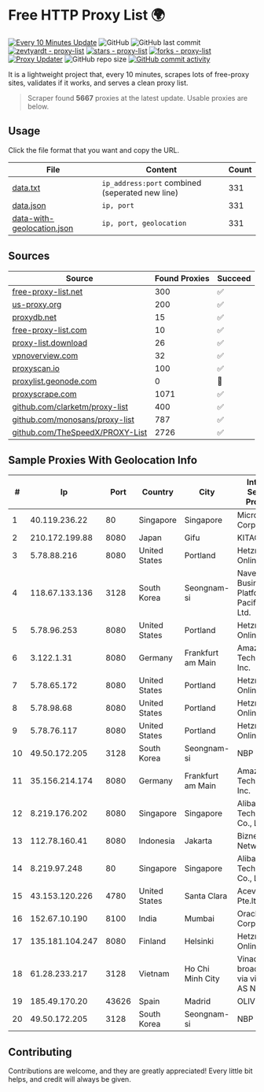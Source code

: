 
# Free HTTP Proxy List 🌍

[![Every 10 Minutes Update](https://github.com/mertguvencli/http-proxy-list/actions/workflows/main.yml/badge.svg?branch=main)](https://github.com/mertguvencli/http-proxy-list/actions/workflows/main.yml)
![GitHub](https://img.shields.io/github/license/mertguvencli/http-proxy-list)
![GitHub last commit](https://img.shields.io/github/last-commit/mertguvencli/http-proxy-list)
[![zevtyardt - proxy-list](https://img.shields.io/static/v1?label=zevtyardt&message=proxy-list&color=blue&logo=github)](https://github.com/zevtyardt/proxy-list "Go to GitHub repo")
[![stars - proxy-list](https://img.shields.io/github/stars/zevtyardt/proxy-list?style=social)](https://github.com/zevtyardt/proxy-list)
[![forks - proxy-list](https://img.shields.io/github/forks/zevtyardt/proxy-list?style=social)](https://github.com/zevtyardt/proxy-list)
[![Proxy Updater](https://github.com/zevtyardt/proxy-list/workflows/Proxy%20Updater/badge.svg)](https://github.com/zevtyardt/proxy-list/actions?query=workflow:"Proxy+Updater")
![GitHub repo size](https://img.shields.io/github/repo-size/zevtyardt/proxy-list)
[![GitHub commit activity](https://img.shields.io/github/commit-activity/m/zevtyardt/proxy-list?logo=commits)](https://github.com/zevtyardt/proxy-list/commits/main)

It is a lightweight project that, every 10 minutes, scrapes lots of free-proxy sites, validates if it works, and serves a clean proxy list.

> Scraper found **5667** proxies at the latest update. Usable proxies are below.

## Usage

Click the file format that you want and copy the URL.

|File|Content|Count|
|----|-------|-----|
|[data.txt](https://raw.githubusercontent.com/mertguvencli/http-proxy-list/main/proxy-list/data.txt)|`ip_address:port` combined (seperated new line)|331|
|[data.json](https://raw.githubusercontent.com/mertguvencli/http-proxy-list/main/proxy-list/data.json)|`ip, port`|331|
|[data-with-geolocation.json](https://raw.githubusercontent.com/mertguvencli/http-proxy-list/main/proxy-list/data-with-geolocation.json)|`ip, port, geolocation`|331|

## Sources

|Source|Found Proxies|Succeed|
|------|-------------|-------|
|[free-proxy-list.net](https://free-proxy-list.net)|300|✅|
|[us-proxy.org](https://www.us-proxy.org)|200|✅|
|[proxydb.net](http://proxydb.net)|15|✅|
|[free-proxy-list.com](https://free-proxy-list.com/?page=&port=&type%5B%5D=http&type%5B%5D=https&up_time=0&search=Search)|10|✅|
|[proxy-list.download](https://www.proxy-list.download/HTTP)|26|✅|
|[vpnoverview.com](https://vpnoverview.com/privacy/anonymous-browsing/free-proxy-servers)|32|✅|
|[proxyscan.io](https://www.proxyscan.io)|100|✅|
|[proxylist.geonode.com](https://proxylist.geonode.com/api/proxy-list?limit=300&page=1&sort_by=lastChecked&sort_type=desc&protocols=http,https)|0|🚫|
|[proxyscrape.com](https://api.proxyscrape.com/v2/?request=displayproxies&protocol=http&timeout=10000&country=all&ssl=all&anonymity=all)|1071|✅|
|[github.com/clarketm/proxy-list](https://raw.githubusercontent.com/clarketm/proxy-list/master/proxy-list-raw.txt)|400|✅|
|[github.com/monosans/proxy-list](https://raw.githubusercontent.com/monosans/proxy-list/main/proxies/http.txt)|787|✅|
|[github.com/TheSpeedX/PROXY-List](https://raw.githubusercontent.com/TheSpeedX/PROXY-List/master/http.txt)|2726|✅|


## Sample Proxies With Geolocation Info

|#|Ip|Port|Country|City|Internet Service Provider|
|-|--|----|-------|----|-------------------------|
|1|40.119.236.22|80|Singapore|Singapore|Microsoft Corporation|
|2|210.172.199.88|8080|Japan|Gifu|KITAGATA|
|3|5.78.88.216|8080|United States|Portland|Hetzner Online GmbH|
|4|118.67.133.136|3128|South Korea|Seongnam-si|Naver Business Platform Asia Pacific Pte. Ltd.|
|5|5.78.96.253|8080|United States|Portland|Hetzner Online GmbH|
|6|3.122.1.31|8080|Germany|Frankfurt am Main|Amazon Technologies Inc.|
|7|5.78.65.172|8080|United States|Portland|Hetzner Online GmbH|
|8|5.78.98.68|8080|United States|Portland|Hetzner Online GmbH|
|9|5.78.76.117|8080|United States|Portland|Hetzner Online GmbH|
|10|49.50.172.205|3128|South Korea|Seongnam-si|NBP|
|11|35.156.214.174|8080|Germany|Frankfurt am Main|Amazon Technologies Inc.|
|12|8.219.176.202|8080|Singapore|Singapore|Alibaba (US) Technology Co., Ltd.|
|13|112.78.160.41|8080|Indonesia|Jakarta|Biznet Networks|
|14|8.219.97.248|80|Singapore|Singapore|Alibaba (US) Technology Co., Ltd.|
|15|43.153.120.226|4780|United States|Santa Clara|Aceville Pte.ltd|
|16|152.67.10.190|8100|India|Mumbai|Oracle Corporation|
|17|135.181.104.247|8080|Finland|Helsinki|Hetzner Online GmbH|
|18|61.28.233.217|3128|Vietnam|Ho Chi Minh City|Vinadata broadcast via vinagame AS Number|
|19|185.49.170.20|43626|Spain|Madrid|OLIVE|
|20|49.50.172.205|3128|South Korea|Seongnam-si|NBP|



## Contributing

Contributions are welcome, and they are greatly appreciated! Every
little bit helps, and credit will always be given.

